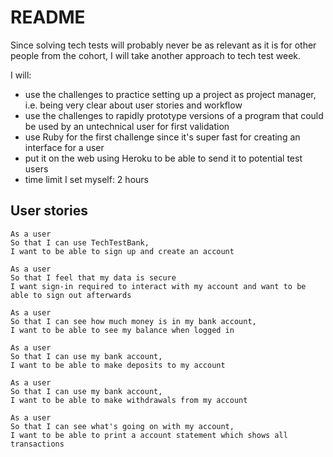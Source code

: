 # README

Since solving tech tests will probably never be as relevant as it is for other people from the cohort, I will take another approach to tech test week.

I will:
- use the challenges to practice setting up a project as project manager, i.e. being very clear about user stories and workflow
- use the challenges to rapidly prototype versions of a program that could be used by an untechnical user for first validation
- use Ruby for the first challenge since it's super fast for creating an interface for a user
- put it on the web using Heroku to be able to send it to potential test users
- time limit I set myself: 2 hours

## User stories

```
As a user
So that I can use TechTestBank,
I want to be able to sign up and create an account

As a user
So that I feel that my data is secure
I want sign-in required to interact with my account and want to be able to sign out afterwards

As a user
So that I can see how much money is in my bank account,
I want to be able to see my balance when logged in

As a user
So that I can use my bank account,
I want to be able to make deposits to my account

As a user
So that I can use my bank account,
I want to be able to make withdrawals from my account

As a user
So that I can see what's going on with my account,
I want to be able to print a account statement which shows all transactions

```
